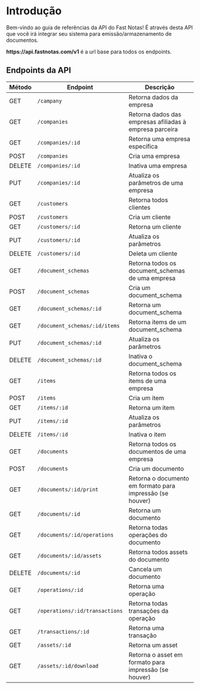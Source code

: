 # Introdução

Bem-vindo ao guia de referências da API do Fast Notas! É através desta API que você irá integrar seu sistema para emissão/armazenamento de documentos.

<aside class="success">
<strong>https://api.fastnotas.com/v1</strong> é a url base para todos os endpoints.
</aside>


## Endpoints da API

Método | Endpoint | Descrição
-------------- | -------------- | --------------
GET | `/campany`| Retorna dados da empresa 
GET | `/companies`| Retorna dados das empresas afiliadas à empresa parceira
GET | `/companies/:id`| Retorna uma empresa específica
POST | `/companies` | Cria uma empresa
DELETE  | `/companies/:id` | Inativa uma empresa
PUT | `/companies/:id` | Atualiza os parâmetros de uma empresa
GET | `/customers` | Retorna todos clientes
POST | `/customers` | Cria um cliente
GET | `/customers/:id` | Retorna um cliente
PUT | `/customers/:id` | Atualiza os parâmetros
DELETE  | `/customers/:id` | Deleta um cliente
GET | `/document_schemas` | Retorna todos os document_schemas de uma empresa
POST | `/document_schemas` |  Cria um document_schema
GET | `/document_schemas/:id` | Retorna um document_schema
GET | `/document_schemas/:id/items` | Retorna items de um document_schema
PUT | `/document_schemas/:id` | Atualiza os parâmetros
DELETE | `/document_schemas/:id` | Inativa o document_schema
GET | `/items` | Retorna todos os items de uma empresa
POST | `/items` | Cria um item
GET | `/items/:id` | Retorna um item
PUT | `/items/:id` | Atualiza os parâmetros
DELETE | `/items/:id` | Inativa o item
GET | `/documents` | Retorna todos os documentos de uma empresa
POST | `/documents` | Cria um documento
GET | `/documents/:id/print` | Retorna o documento em formato para impressão (se houver)
GET | `/documents/:id` | Retorna um documento
GET | `/documents/:id/operations` | Retorna todas operações do documento
GET | `/documents/:id/assets` | Retorna todos assets do documento
DELETE  | `/documents/:id` | Cancela um documento
GET | `/operations/:id` | Retorna uma operação
GET | `/operations/:id/transactions` | Retorna todas transações da operação
GET | `/transactions/:id` | Retorna uma transação
GET | `/assets/:id` | Retorna um asset
GET | `/assets/:id/download` | Retorna o asset em formato para impressão (se houver)
